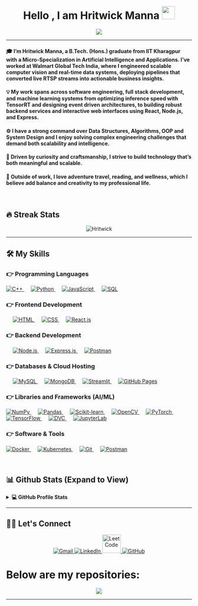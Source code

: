 
<h1 align="center">Hello , I am Hritwick Manna <img src="https://media.giphy.com/media/hvRJCLFzcasrR4ia7z/giphy.gif" width="35"></h1>
<p align="center">
  <a href="https://github.com/DenverCoder1/readme-typing-svg"><img src="https://readme-typing-svg.herokuapp.com?lines=B.Tech+(Hons.)+From+IIT+Kharagpur;Full-Stack+Web+Developer;Data-Science+|+ML+|+Deep+Learning;&center=true&width=500&height=50"></a>
</p>
<hr/>
<h4>🎓 I’m Hritwick Manna, a B.Tech. (Hons.) graduate from IIT Kharagpur with a Micro-Specialization in Artificial Intelligence and Applications. I’ve worked at Walmart Global Tech India, where I engineered scalable computer vision and real-time data systems, deploying pipelines that converted live RTSP streams into actionable business insights.
</h4>
<h4>	
💡 My work spans across software engineering, full stack development, and machine learning systems from optimizing inference speed with TensorRT and designing event driven architectures, to building robust backend services and interactive web interfaces using React, Node.js, and Express.
</h4>
<h4>
⚙️ I have a strong command over Data Structures, Algorithms, OOP and System Design and I enjoy solving complex engineering challenges that demand both scalability and intelligence.	
</h4>
<h4>
🚀 Driven by curiosity and craftsmanship, I strive to build technology that’s both meaningful and scalable.</h4>
<h4>🌱 Outside of work, I love adventure travel, reading, and wellness, which I believe add balance and creativity to my professional life.</h4>
<br>
<!-- <p align="center"> <img src="https://komarev.com/ghpvc/?username=Gitanjit&label=Profile%20views&color=0e75b6&style=plastic" alt="Gitanjit" /> </p> -->


## 🔥 Streak Stats
<p align="center"><img src="https://github-readme-streak-stats.herokuapp.com/?user=hritwickmanna&theme=algolia" alt="Hritwick"  /></p>

---



## 🛠️ My Skills

### 👉 Programming Languages

<p align="left"> 
   <a href="https://isocpp.org/" target="_blank"> 
      <img alt="C++" src="https://img.shields.io/badge/C++%20-%2300599C.svg?logo=c%2B%2B&logoColor=white"/>
   </a> 	
   &emsp;
   <a href="https://www.python.org" target="_blank">
      <img alt="Python" src="https://img.shields.io/badge/Python%20-%2314354C.svg?logo=python&logoColor=white"/>
   </a>
	&emsp;
   <a href="https://developer.mozilla.org/en-US/docs/Web/JavaScript" target="_blank"> 
      <img alt="JavaScript" src="https://img.shields.io/badge/JavaScript%20-%23F7DF1E.svg?logo=javascript&logoColor=black"/>
   </a>	
   &emsp;
   <a href="https://www.mysql.com/" target="_blank">
      <img alt="SQL" src="https://img.shields.io/badge/SQL-%23025E8C.svg?logo=MySQL&logoColor=white"/>
   </a>
</p>



### 👉 Frontend Development
<p align="left"> 
  &emsp; 
  <a href="https://developer.mozilla.org/en-US/docs/Glossary/HTML5" target="_blank"> 
   <img alt="HTML" src="https://img.shields.io/badge/HTML5%20-%23E34F26.svg?logo=html5&logoColor=white">
  </a>   
  &emsp;
  <a href="https://www.w3schools.com/css/" target="_blank">
    <img alt="CSS" src="https://img.shields.io/badge/CSS%20-%231572B6.svg?logo=css3&logoColor=white">
  </a> 
   &emsp;
  <a href="https://reactjs.org/" target="_blank"> 
    <img alt="React.js" src="https://img.shields.io/badge/-ReactJs-61DAFB?logo=react&logoColor=white&style=flat-square">
  </a>
</p>

### 👉 Backend Development
<p align="left"> 
  &emsp; 
  <a href="https://nodejs.org/en/" target="_blank"> 
   <img alt="Node.js" src="https://img.shields.io/badge/node.js-%2343853D.svg?style=for-the-badge&logo=node-dot-js&logoColor=white">
  </a>   
  &emsp; 
  <a href="https://expressjs.com/" target="_blank"> 
   <img alt="Express.js" src="https://img.shields.io/badge/express.js-%23404d59.svg?style=for-the-badge&logo=express&logoColor=%2361DAFB">
  </a>
  &emsp; 
  <a href="https://www.postman.com/" target="_blank"> 
   <img alt="Postman" src="https://img.shields.io/badge/Postman-FF6C37?style=for-the-badge&logo=postman&logoColor=white">
  </a>		
</p>

### 👉 Databases & Cloud Hosting
<p align="left">
  &emsp;
  <a href="https://www.mysql.com/">
    <img alt="MySQL" src="https://img.shields.io/badge/MySQL-%2300f.svg?style=flat&logo=mysql&logoColor=white"/>
  </a>
  &emsp;
  <a href="https://www.mongodb.com/">
    <img alt="MongoDB" src="https://img.shields.io/badge/MongoDB-%234ea94b.svg?style=for-the-badge&logo=mongodb&logoColor=white"/>
  </a>
  &emsp;
  <a href="https://share.streamlit.io/">
    <img alt="Streamlit" src="https://static.streamlit.io/badges/streamlit_badge_black_white.svg"/>
  </a>
  &emsp;
  <a href="https://www.github.com">
    <img alt="GitHub Pages" src="https://img.shields.io/badge/GitHub%20Pages-%23327FC7.svg?style=flat&logo=github&logoColor=white"/>
  </a>
</p>

 ### 👉 Libraries and Frameworks (AI/ML)
<p align="left"> 
  <a href="https://numpy.org/" target="_blank"> 
      <img alt="NumPy" src="https://img.shields.io/badge/numpy-%23013243.svg?style=for-the-badge&logo=numpy&logoColor=white"/>
  </a>	  
  &emsp;
  <a href="https://pandas.pydata.org/" target="_blank"> 
      <img alt="Pandas" src="https://img.shields.io/badge/pandas-%23150458.svg?style=for-the-badge&logo=pandas&logoColor=white"/>
  </a>	  
  &emsp;
  <a href="https://scikit-learn.org/" target="_blank"> 	
      <img alt="Scikit-learn" src="https://img.shields.io/badge/scikit--learn-%23F7931E.svg?style=for-the-badge&logo=scikit-learn&logoColor=white"/>
  </a>	
  &emsp;
  <a href="https://opencv.org/" target="_blank"> 	
      <img alt="OpenCV" src="https://img.shields.io/badge/OpenCV-%235C3EE8.svg?style=for-the-badge&logo=opencv&logoColor=white"/>
  </a>		
  &emsp;
  <a href="https://pytorch.org/" target="_blank"> 		
      <img alt="PyTorch" src="https://img.shields.io/badge/PyTorch-%23EE4C2C.svg?style=for-the-badge&logo=PyTorch&logoColor=white"/>
  </a>	 
  &emsp;
  <a href="https://www.tensorflow.org/" target="_blank">
    <img alt="TensorFlow" src="https://img.shields.io/badge/TensorFlow-%23FF6F00.svg?style=for-the-badge&logo=TensorFlow&logoColor=white"/>
  </a>
  &emsp;
  <a href="https://dvc.org/" target="_blank"> 	
      <img alt="DVC" src="https://img.shields.io/badge/DVC-%23007ACC.svg?style=for-the-badge&logo=dvc&logoColor=white"/>
  </a>	
  &emsp;
  <a href="https://jupyter.org/" target="_blank">
    <img alt="JupyterLab" src="https://img.shields.io/badge/JupyterLab-%23FA0F00.svg?style=for-the-badge&logo=jupyter&logoColor=white"/>
  </a>	
</p>



### 👉 Software & Tools 

<p>
  <a href="https://www.docker.com/" target="_blank">
    <img alt="Docker" src="https://img.shields.io/badge/Docker-%230db7ed.svg?style=for-the-badge&logo=docker&logoColor=white"/>
  </a>
  &emsp;
  <a href="https://kubernetes.io/" target="_blank">
    <img alt="Kubernetes" src="https://img.shields.io/badge/Kubernetes-%23326ce5.svg?style=for-the-badge&logo=kubernetes&logoColor=white"/>
  </a>
  &emsp;
  <a href="https://git-scm.com/" target="_blank">
    <img alt="Git" src="https://img.shields.io/badge/Git-%23F05033.svg?style=for-the-badge&logo=git&logoColor=white"/>
  </a>
  &emsp;
  <a href="https://www.postman.com/" target="_blank">
    <img alt="Postman" src="https://img.shields.io/badge/Postman-FF6C37?style=for-the-badge&logo=postman&logoColor=white"/>
  </a>
</p>

<br/>

## 📊 Github Stats (Expand to View) 


<details> 
  <summary><b>💻 GitHub Profile Stats</b></summary>
  <br/>
  <p align="center">
    <a href="https://github.com/anuraghazra/github-readme-stats"><img alt="Hritwick's Github Stats" src="https://github-readme-stats.vercel.app/api?username=hritwickmanna&show_icons=true&count_private=true&theme=algolia" height="192px"/></a>
<br/>
  &nbsp;
	  <img src="https://github-readme-stats.vercel.app/api/top-langs?username=hritwickmanna&show_icons=true&locale=en&layout=compact&theme=algolia" alt="Hritwick Manna" height="192px"/>
  <br/>
  <b>Note:</b> Top languages is only a metric of the languages my public code consists of and doesn't reflect experience or skill level.
  </p>
</details>

---

## 🙋‍♀️ Let's Connect
<p align="center">
<!--   <a href=""><img src="https://img.icons8.com/bubbles/50/000000/web.png" alt="Website"/></a> -->
	<a href="mailto:hritwick.manna24@gmail.com">
    <img src="https://img.icons8.com/bubbles/50/000000/gmail.png" alt="Gmail"/>
</a>
<a href="https://www.linkedin.com/in/hritwickmanna/">
    <img src="https://img.icons8.com/bubbles/50/000000/linkedin.png" alt="LinkedIn"/>
</a>
<a href="https://leetcode.com/u/hritwickmanna/">
    <img src="https://upload.wikimedia.org/wikipedia/commons/1/19/LeetCode_logo_black.png" width="50" alt="LeetCode"/>
</a>
<a href="https://github.com/hritwickmanna">
    <img src="https://img.icons8.com/bubbles/50/000000/github.png" alt="GitHub"/>
</a>

	
</p>

# Below are my repositories:

<div align="center">
<img align="center" src="https://emoji.gg/assets/emoji/7524_this_animated_bottom.gif">
 </div>

<hr/>

